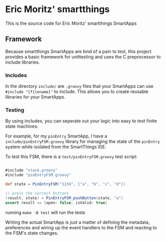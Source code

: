 # Eric Moritz' smartthings

This is the source code for Eric Moritz' smartthings SmartApps

## Framework

Because smartthings SmartApps are kind of a pain to test, this project provides
a basic framework for unittesting and uses the C preprocessor to include
libraries.

### Includes

In the directory `include/` are `.groovy` files that your SmartApps can
use `#include "{filename}"` to include.  This allows you to create
reusable libraries for your SmartApps.

### Testing

By using includes, you can seperate out your logic into easy to test
finite state machines.

For example, for my `pinEntry` SmartApp, I have a
`include/pinEntryFSM.groovy` library for managing the state of the
`pinEntry` system while isolated from the SmartThings IDE.

To test this FSM, there is a `test/pinEntryFSM.groovy` test script:

```groovy

#include "stack.groovy"
#include "pinEntryFSM.groovy"

def state = PinEntryFSM("1234", ["a", "b", "c", "d"])

// press the correct buttons
(result, state) = PinEntryFSM_pushButton(state, "a")
assert result == [open: false, isValid: true]

```
running `make -B test` will run the tests

Writing the actual SmartApp is just a matter of defining the metadata,
preferences and wiring up the event handlers to the FSM and reacting to
the FSM's state changes.

